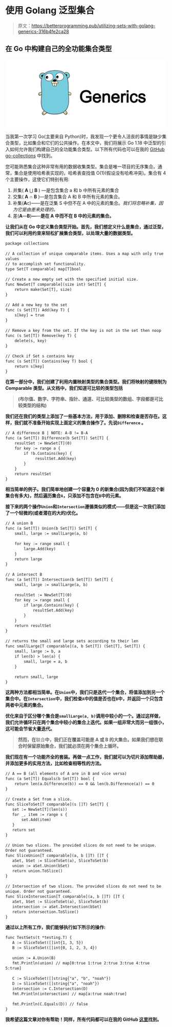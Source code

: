 # 使用 Golang 泛型集合

> 原文：<https://betterprogramming.pub/utilizing-sets-with-golang-generics-316b4fe2ca28>

## 在 Go 中构建自己的全功能集合类型

![](img/25d9fd77c05b6fc4f4c943bd33b46993.png)

当我第一次学习 Go(主要来自 Python)时，我发现一个更令人沮丧的事情是缺少集合类型，比如集合和它们的公共操作。在本文中，我们将展示 Go 1.18 中泛型的引入如何允许我们构建自己的全功能集合类型。以下所有代码也可以在我的 [GitHub go-collections](https://github.com/noahschumacher/go-collections) 中找到。

您可能熟悉集合这种非常有用的数据收集类型。集合是唯一项目的无序集合。通常，集合是使用哈希表实现的，哈希表查找值 O(1)(假设没有哈希冲突)。集合有 4 个主要操作，这使它们特别有用:

1.  并集( **A** ⋃ **B** ) —是包含集合 a 和 b 中所有元素的集合
2.  交集( **A** ∩ **B** )—是包含集合 A 和 B 中所有元素的集合。
3.  补集(**A**c)——是在泛集 S 中但不在 A 中的元素的集合。*我们将忽略补集，因为它是由差来处理的。*
4.  差(**A**—**B**)**—**—**是在 **A** 中而不在 **B** 中的元素的集合。**

**让我们从在 Go 中定义集合类型开始。首先，我们想定义什么是集合，通过泛型，我们可以利用约束来轻松扩展集合类型，以处理大量的数据类型。**

```
package collections

// A collection of unique comparable items. Uses a map with only true values
// to accomplish set functionality.
type Set[T comparable] map[T]bool

// Create a new empty set with the specified initial size.
func NewSet[T comparable](size int) Set[T] {
    return make(Set[T], size)
}

// Add a new key to the set
func (s Set[T]) Add(key T) {
    s[key] = true
}

// Remove a key from the set. If the key is not in the set then noop
func (s Set[T]) Remove(key T) {
    delete(s, key)
}

// Check if Set s contains key
func (s Set[T]) Contains(key T) bool {
    return s[key]
}
```

**在第一部分中，我们创建了利用内置映射类型的集合类型。我们将映射的键限制为 Comparable 类型。从文档中，我们知道可比较的类型包括**

> **(布尔值、数字、字符串、指针、通道、可比较类型的数组、字段都是可比较类型的结构)**

**我们还在我们的类型上添加了一些基本方法，用于添加、删除和检查是否存在。这样，我们就不准备开始实现上面定义的集合操作了。先说`Difference` **。****

```
// A difference B | NOTE: A-B != B-A
func (a Set[T]) Difference(b Set[T]) Set[T] {
    resultSet := NewSet[T](0)
    for key := range a {
        if !b.Contains(key) {
             resultSet.Add(key)
        }
    }
    return resultSet
}
```

**相当简单的例子。我们简单地创建一个容量为 0 的新集合(因为我们不知道这个新集合有多大)，然后遍历集合`A`，只添加不包含在`B`中的元素。**

**接下来的两个操作`Union`和`Intersection`遵循类似的模式——但是这一次我们添加了一个轻微的(或者潜在的大的)优化。**

```
// A union B
func (a Set[T]) Union(b Set[T]) Set[T] {
    small, large := smallLarge(a, b)

    for key := range small {
        large.Add(key)
    }
    return large
}

// A intersect B
func (a Set[T]) Intersection(b Set[T]) Set[T] {
    small, large := smallLarge(a, b)

    resultSet := NewSet[T](0)
    for key := range small {
        if large.Contains(key) {
            resultSet.Add(key)
        }
    }
    return resultSet
}

// returns the small and large sets according to their len
func smallLarge[T comparable](a, b Set[T]) (Set[T], Set[T]) {
    small, large := b, a
    if len(b) > len(a) {
        small, large = a, b
    }

    return small, large
}
```

**这两种方法都相当简单。在`Union`中，我们只是迭代一个集合，将值添加到另一个集合中。在`Intersection`中，我们检查`A`中的值是否也在`B`中，并返回一个只包含两者中元素的集合。**

**优化来自于区分哪个集合是`smallLarge(a, b)`调用中较小的一个。通过这样做，我们允许循环只在两个集合中较小的集合上迭代。如果一组非常大而另一组很小，这可能会节省大量迭代。**

> **然而，在**联合**中，我们正在覆盖可能是 **A** 或 **B** 的大集合。如果我们想在联合时保留原始集合，我们就必须在两个集合上循环。**

**我们现在有一个功能齐全的套装。再做一点工作，我们就可以为切片添加帮助器，并添加更多的实用方法，比如检查相等性的方法。**

```
// A == B (all elements of A are in B and vice versa)
func (a Set[T]) Equals(b Set[T]) bool {
    return len(a.Difference(b)) == 0 && len(b.Difference(a)) == 0
}

// Create a Set from a slice.
func SliceToSet[T comparable](s []T) Set[T] {
   set := NewSet[T](len(s))
   for _, item := range s {
       set.Add(item)
   }
   return set
}

// Union two slices. The provided slices do not need to be unique. Order not guaranteed.
func SliceUnion[T comparable](a, b []T) []T {
   aSet, bSet := SliceToSet(a), SliceToSet(b)
   union := aSet.Union(bSet)
   return union.ToSlice()
}

// Intersection of two slices. The provided slices do not need to be unique. Order not guaranteed.
func SliceIntersection[T comparable](a, b []T) []T {
   aSet, bSet := SliceToSet(a), SliceToSet(b)
   intersection := aSet.Intersection(bSet)
   return intersection.ToSlice()
}
```

**通过以上所有工作，我们能够执行如下所示的操作:**

```
func TestSets(t *testing.T) {
   A := SliceToSet([]int{1, 3, 5})
   B := SliceToSet([]int{0, 1, 2, 3, 4})

   union := A.Union(B)
   fmt.Println(union) // map[0:true 1:true 2:true 3:true 4:true 5:true]

   C := SliceToSet([]string{"a", "b", "noah"})
   D := SliceToSet([]string{"a", "noah"})
   intersection := C.Intersection(D)
   fmt.Println(intersection) // map[a:true noah:true]

   fmt.Println(C.Equals(D)) // false
}
```

**我希望这篇文章对你有帮助！同样，所有代码都可以在我的 GitHub [这里](https://github.com/noahschumacher/go-collections)找到。**